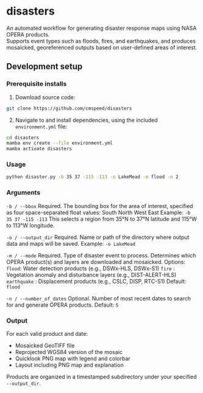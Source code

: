 # disasters

An automated workflow for generating disaster response maps using NASA OPERA products.  
Supports event types such as floods, fires, and earthquakes, and produces mosaicked, georeferenced outputs based on user-defined areas of interest.

## Development setup

### Prerequisite installs
1. Download source code:
```bash
git clone https://github.com/cmspeed/disasters
```

2. Navigate to and install dependencies, using the included `environment.yml` file:
```bash
cd disasters
mamba env create --file environment.yml
mamba activate disasters
```

### Usage

```bash
python disaster.py -b 35 37 -115 -113 -o LakeMead -m flood -n 2
```

### Arguments
`-b / --bbox` Required. The bounding box for the area of interest, specified as four space-separated float values: South North West East
Example:
`-b 35 37 -115 -113`
This selects a region from 35°N to 37°N latitude and 115°W to 113°W longitude.

`-o / --output_dir` Required. Name or path of the directory where output data and maps will be saved.
Example:
`-o LakeMead`

`-m / --mode` Required. Type of disaster event to process. Determines which OPERA product(s) and layers are downloaded and mosaicked.
Options:
`flood`: Water detection products (e.g., DSWx-HLS, DSWx-S1)
`fire` : Vegetation anomaly and disturbance layers (e.g., DIST-ALERT-HLS)
`earthquake` : Displacement products (e.g., CSLC, DISP, RTC-S1)
Default: `flood`

`-n / --number_of_dates` Optional. Number of most recent dates to search for and generate OPERA products. 
Default: `5`

### Output
For each valid product and date:
- Mosaicked GeoTIFF file
- Reprojected WGS84 version of the mosaic
- Quicklook PNG map with legend and colorbar
- Layout including PNG map and explanation

Products are organized in a timestamped subdirectory under your specified `--output_dir`.